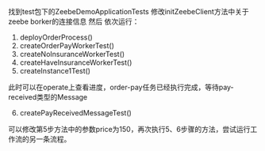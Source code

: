 找到test包下的ZeebeDemoApplicationTests
修改initZeebeClient方法中关于zeebe borker的连接信息
然后 依次运行：
1. deployOrderProcess()
2. createOrderPayWorkerTest()
3. createNoInsuranceWorkerTest()
4. createHaveInsuranceWorkerTest()
5. createInstance1Test()

此时可以在operate上查看进度，order-pay任务已经执行完成，等待pay-received类型的Message

6. createPayReceivedMessageTest()

可以修改第5步方法中的参数price为150，再次执行5、6步骤的方法，尝试运行工作流的另一条流程。
